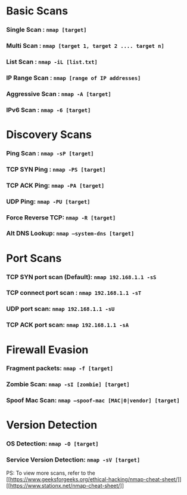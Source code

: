 # Basic Scans

### Single Scan : ``nmap [target]``
### Multi Scan : ``nmap [target 1, target 2 .... target n]``
### List Scan : ``nmap -iL [list.txt]``
### IP Range Scan : ``nmap [range of IP addresses]``
### Aggressive Scan : ``nmap -A [target]``
### IPv6 Scan : ``nmap -6 [target]``

# Discovery Scans

### Ping Scan : ``nmap -sP [target]``
### TCP SYN Ping : ``nmap -PS [target]``
### TCP ACK Ping: ``nmap -PA [target]``
### UDP Ping: ``nmap -PU [target]``
### Force Reverse TCP: ``nmap -R [target]``
### Alt DNS Lookup: ``nmap –system-dns [target]``

# Port Scans

### TCP SYN port scan (Default): ``nmap 192.168.1.1 -sS``
### TCP connect port scan : ``nmap 192.168.1.1 -sT``
### UDP port scan: ``nmap 192.168.1.1 -sU``
### TCP ACK port scan: ``nmap 192.168.1.1 -sA``

# Firewall Evasion

### Fragment packets: ``nmap -f [target]``
### Zombie Scan: ``nmap -sI [zombie] [target]``
### Spoof Mac Scan: ``nmap –spoof-mac [MAC|0|vendor] [target]``

# Version Detection

### OS Detection: ``nmap -O [target]``
### Service Version Detection: ``nmap -sV [target]``


PS: To view more scans, refer to the [[https://www.geeksforgeeks.org/ethical-hacking/nmap-cheat-sheet/]] [[https://www.stationx.net/nmap-cheat-sheet/]]

